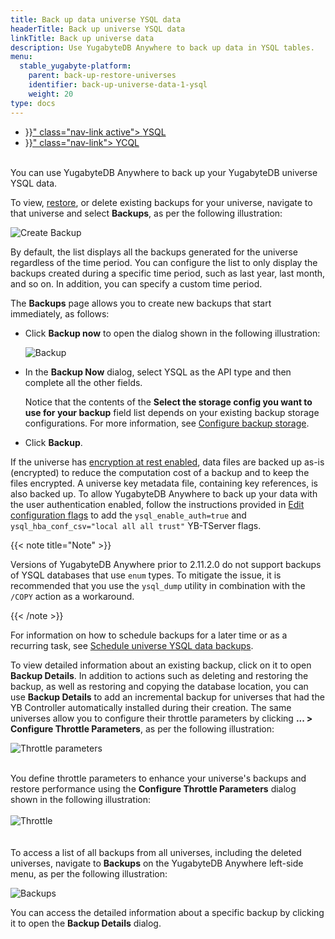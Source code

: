 ```yaml
---
title: Back up data universe YSQL data
headerTitle: Back up universe YSQL data
linkTitle: Back up universe data
description: Use YugabyteDB Anywhere to back up data in YSQL tables.
menu:
  stable_yugabyte-platform:
    parent: back-up-restore-universes
    identifier: back-up-universe-data-1-ysql
    weight: 20
type: docs
---
```


<ul class="nav nav-tabs-alt nav-tabs-yb">

  <li >
    <a href="{{< relref "./ysql.md" >}}" class="nav-link active">
      <i class="icon-postgres" aria-hidden="true"></i>
      YSQL
    </a>
  </li>

  <li >
    <a href="{{< relref "./ycql.md" >}}" class="nav-link">
      <i class="icon-cassandra" aria-hidden="true"></i>
      YCQL
    </a>
  </li>

</ul>

<br>You can use YugabyteDB Anywhere to back up your YugabyteDB universe YSQL data.

To view, [restore](../../restore-universe-data/ysql/), or delete existing backups for your universe, navigate to that universe and select **Backups**, as per the following illustration:

![Create Backup](/images/yp/create-backup-new-ysql.png)

By default, the list displays all the backups generated for the universe regardless of the time period. You can configure the list to only display the backups created during a specific time period, such as last year,  last month, and so on. In addition, you can specify a custom time period.

The **Backups** page allows you to create new backups that start immediately, as follows:

- Click **Backup now** to open the dialog shown in the following illustration:<br>

  ![Backup](/images/yp/create-backup-new-2.png)<br>

- In the **Backup Now** dialog, select YSQL as the API type and then complete all the other fields.

  Notice that the contents of the **Select the storage config you want to use for your backup** field list depends on your existing backup storage configurations. For more information, see [Configure backup storage](../../configure-backup-storage/).

- Click **Backup**.

If the universe has [encryption at rest enabled](../../../security/enable-encryption-at-rest), data files are backed up as-is (encrypted) to reduce the computation cost of a backup and to keep the files encrypted. A universe key metadata file, containing key references, is also backed up. To allow YugabyteDB Anywhere to back up your data with the user authentication enabled, follow the instructions provided in [Edit configuration flags](../../../manage-deployments/edit-config-flags) to add the `ysql_enable_auth=true` and `ysql_hba_conf_csv="local all all trust"` YB-TServer flags.

{{< note title="Note" >}}

Versions of YugabyteDB Anywhere prior to 2.11.2.0 do not support backups of YSQL databases that use `enum` types. To mitigate the issue, it is recommended that you use the `ysql_dump` utility in combination with the `/COPY` action as a workaround.

{{< /note >}}

<!-- The preceding note should say 2.11.2.0. Careful with search and replace on version numbers! -->

For information on how to schedule backups for a later time or as a recurring task, see [Schedule universe YSQL data backups](../../schedule-data-backups/ysql/).

To view detailed information about an existing backup, click on it to open **Backup Details**. In addition to actions such as deleting and restoring the backup, as well as restoring and copying the database location, you can use **Backup Details** to add an incremental backup for universes that had the YB Controller automatically installed during their creation. The same universes allow you to configure their throttle parameters by clicking **... > Configure Throttle Parameters**, as per the following illustration:

![Throttle parameters](/images/yp/backup-throttle-config-button.png)<br>

<br>You define throttle parameters to enhance your universe's backups and restore performance using the **Configure Throttle Parameters** dialog shown in the following illustration:<br><br>![Throttle](/images/yp/backup-restore-throttle.png)<br><br><br>To access a list of all backups from all universes, including the deleted universes, navigate to **Backups** on the YugabyteDB Anywhere left-side menu, as per the following illustration:

![Backups](/images/yp/backups-list.png)<br>

You can access the detailed information about a specific backup by clicking it to open the **Backup Details** dialog.